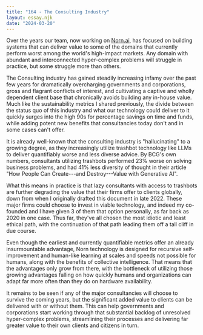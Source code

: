 ```yaml
---
title: "164 - The Consulting Industry"
layout: essay.njk
date: "2024-03-20"
---
```


Over the years our team, now working on [Norn.ai](https://norn.ai), has focused on building systems that can deliver value to some of the domains that currently perform worst among the world's high-impact markets. Any domain with abundant and interconnected hyper-complex problems will struggle in practice, but some struggle more than others.

The Consulting industry has gained steadily increasing infamy over the past few years for dramatically overcharging governments and corporations, gross and flagrant conflicts of interest, and cultivating a captive and wholly dependent client base that chronically avoids building any in-house value. Much like the sustainability metrics I shared previously, the divide between the status quo of this industry and what our technology could deliver to it quickly surges into the high 90s for percentage savings on time and funds, while adding potent new benefits that consultancies today don't and in some cases can't offer.

It is already well-known that the consulting industry is "hallucinating" to a growing degree, as they increasingly utilize trashbot technology like LLMs to deliver quantifiably worse and less diverse advice. By BCG's own numbers, consultants utilizing trashbots performed 23% worse on solving business problems, and had 41% less diversity of thought in their article "How People Can Create---and Destroy---Value with Generative AI".

What this means in practice is that lazy consultants with access to trashbots are further degrading the value that their firms offer to clients globally, down from when I originally drafted this document in late 2022. These major firms could choose to invest in viable technology, and indeed my co-founded and I have given 3 of them that option personally, as far back as 2020 in one case. Thus far, they've all chosen the most idiotic and least ethical path, with the continuation of that path leading them off a tall cliff in due course.

Even though the earliest and currently quantifiable metrics offer an already insurmountable advantage, Norn technology is designed for recursive self-improvement and human-like learning at scales and speeds not possible for humans, along with the benefits of collective intelligence. That means that the advantages only grow from there, with the bottleneck of utilizing those growing advantages falling on how quickly humans and organizations can adapt far more often than they do on hardware availability.

It remains to be seen if any of the major consultancies will choose to survive the coming years, but the significant added value to clients can be delivered with or without them. This can help governments and corporations start working through that substantial backlog of unresolved hyper-complex problems, streamlining their processes and delivering far greater value to their own clients and citizens in turn.
